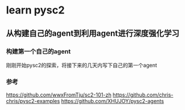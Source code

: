 # learn pysc2
## 从构建自己的agent到利用agent进行深度强化学习
### 构建第一个自己的agent
刚刚开始pysc2的探索，将接下来的几天内写下自己的第一个agent
### 参考
https://github.com/wwxFromTju/sc2-101-zh
https://github.com/chris-chris/pysc2-examples
https://github.com/XHUJOY/pysc2-agents
